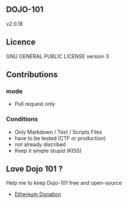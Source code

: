 ## DOJO-101

v2.0.18

## Licence

GNU GENERAL PUBLIC LICENSE version 3

## Contributions

### mode

* Pull request only

### Conditions

* Only Markdown / Text / Scripts Files
* have to be tested (CTF or production)
* not already discribed
* Keep it simple stupid (KISS)

## Love Dojo 101 ?

Help me to keep Dojo-101 free and open-source

* [Ethereum Donation](https://etherscan.io/address/0xcC424e30Ff6eEAb4E6B3A900c5446038F858b314)